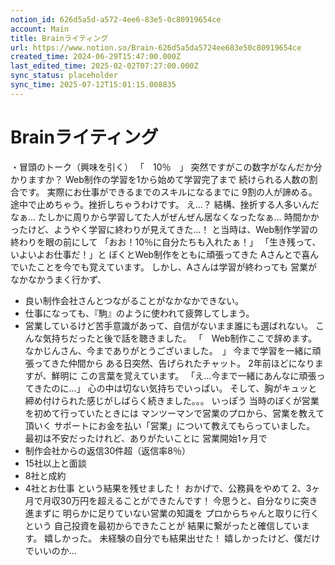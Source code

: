 ```yaml
---
notion_id: 626d5a5d-a572-4ee6-83e5-0c80919654ce
account: Main
title: Brainライティング
url: https://www.notion.so/Brain-626d5a5da5724ee683e50c80919654ce
created_time: 2024-06-29T15:47:00.000Z
last_edited_time: 2025-02-02T07:27:00.000Z
sync_status: placeholder
sync_time: 2025-07-12T15:01:15.008835
---
```

# Brainライティング

・冒頭のトーク（興味を引く）
「　10％　」
突然ですがこの数字がなんだか分かりますか？
Web制作の学習を1から始めて学習完了まで
続けられる人数の割合です。
実際にお仕事ができるまでのスキルになるまでに
9割の人が諦める。途中で止めちゃう。挫折しちゃうわけです。
え…？
結構、挫折する人多いんだなぁ…
たしかに周りから学習してた人がぜんぜん居なくなったなぁ…
時間かかったけど、ようやく学習に終わりが見えてきた…！
と当時は、Web制作学習の終わりを眼の前にして
「おお！10％に自分たちも入れたぁ！」
「生き残って、いよいよお仕事だ！」と
ぼくとWeb制作をともに頑張ってきた
Aさんとで喜んでいたことを今でも覚えています。
しかし、Aさんは学習が終わっても
営業がなかなかうまく行かず、
- 良い制作会社さんとつながることがなかなかできない。
- 仕事になっても、『駒』のように使われて疲弊してしまう。
- 営業しているけど苦手意識があって、自信がないまま誰にも選ばれない。
こんな気持ちだったと後で話を聴きました。
「　Web制作ここで辞めます。なかじんさん、今までありがとうございました。　」
今まで学習を一緒に頑張ってきた仲間から
ある日突然、告げられたチャット。
2年前ほどになりますが、鮮明に
この言葉を覚えています。
「え…今まで一緒にあんなに頑張ってきたのに…」
心の中は切ない気持ちでいっぱい。
そして、胸がキュッと締め付けられた感じがしばらく続きました。。。
いっぽう
当時のぼくが営業を初めて行っていたときには
マンツーマンで営業のプロから、営業を教えて頂いく
サポートにお金を払い「営業」について教えてもらっていました。
最初は不安だったけれど、ありがたいことに
営業開始1ヶ月で
- 制作会社からの返信30件超（返信率8％）
- 15社以上と面談
- 8社と成約
- 4社とお仕事
という結果を残せました！
おかげで、公務員をやめて
2、3ヶ月で月収30万円を超えることができたんです！
今思うと、自分なりに突き進まずに
明らかに足りていない営業の知識を
プロからちゃんと取りに行くという
自己投資を最初からできたことが
結果に繋がったと確信しています。
嬉しかった。
未経験の自分でも結果出せた！
嬉しかったけど、僕だけでいいのか…